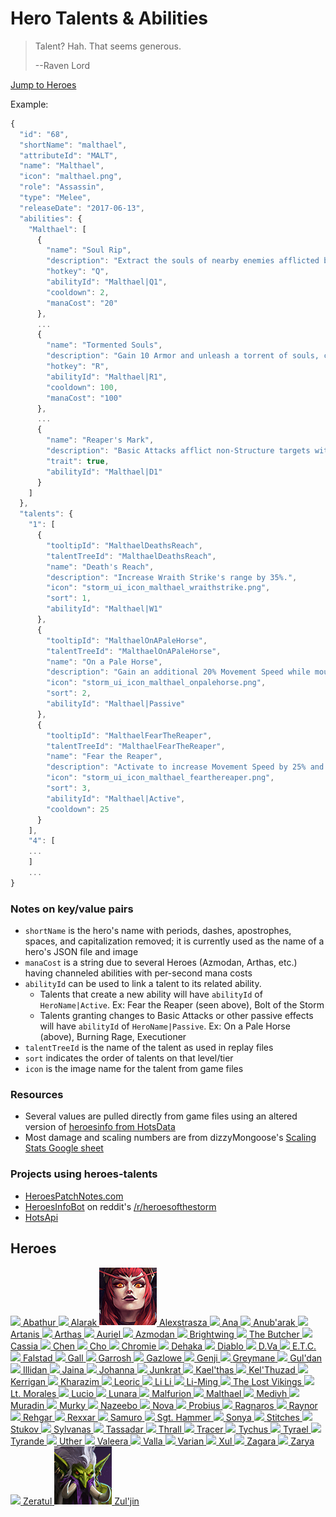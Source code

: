 # Hero Talents & Abilities

> Talent? Hah. That seems generous.
>
> --Raven Lord

<a href="#heroes" class="btn-heroes">Jump to Heroes</a>

Example:

```javascript
{
  "id": "68",
  "shortName": "malthael",
  "attributeId": "MALT",
  "name": "Malthael",
  "icon": "malthael.png",
  "role": "Assassin",
  "type": "Melee",
  "releaseDate": "2017-06-13",
  "abilities": {
    "Malthael": [
      {
        "name": "Soul Rip",
        "description": "Extract the souls of nearby enemies afflicted by Reaper's Mark, dealing 100 (+4% per level) damage and healing Malthael for 44 per target hit. Heroic targets heal Malthael for an additional 3% of the Hero's maximum Health.",
        "hotkey": "Q",
        "abilityId": "Malthael|Q1",
        "cooldown": 2,
        "manaCost": "20"
      },
      ...
      {
        "name": "Tormented Souls",
        "description": "Gain 10 Armor and unleash a torrent of souls, continually applying Reaper's Mark to nearby enemies for 4 seconds.",
        "hotkey": "R",
        "abilityId": "Malthael|R1",
        "cooldown": 100,
        "manaCost": "100"
      },
      ...
      {
        "name": "Reaper's Mark",
        "description": "Basic Attacks afflict non-Structure targets with Reaper's Mark for 4 seconds.  Marked enemies are revealed and take damage equal to 2.25% of their maximum Health every 1 second.",
        "trait": true,
        "abilityId": "Malthael|D1"
      }
    ]
  },
  "talents": {
    "1": [
      {
        "tooltipId": "MalthaelDeathsReach",
        "talentTreeId": "MalthaelDeathsReach",
        "name": "Death's Reach",
        "description": "Increase Wraith Strike's range by 35%.",
        "icon": "storm_ui_icon_malthael_wraithstrike.png",
        "sort": 1,
        "abilityId": "Malthael|W1"
      },
      {
        "tooltipId": "MalthaelOnAPaleHorse",
        "talentTreeId": "MalthaelOnAPaleHorse",
        "name": "On a Pale Horse",
        "description": "Gain an additional 20% Movement Speed while mounted.",
        "icon": "storm_ui_icon_malthael_onpalehorse.png",
        "sort": 2,
        "abilityId": "Malthael|Passive"
      },
      {
        "tooltipId": "MalthaelFearTheReaper",
        "talentTreeId": "MalthaelFearTheReaper",
        "name": "Fear the Reaper",
        "description": "Activate to increase Movement Speed by 25% and pass through other units for 4 seconds.",
        "icon": "storm_ui_icon_malthael_fearthereaper.png",
        "sort": 3,
        "abilityId": "Malthael|Active",
        "cooldown": 25
      }
    ],
    "4": [
    ...
    ]
    ...
}
```

### Notes on key/value pairs

* `shortName` is the hero's name with periods, dashes, apostrophes, spaces, and capitalization removed; it is currently used as the name of a hero's JSON file and image
* `manaCost` is a string due to several Heroes (Azmodan, Arthas, etc.) having channeled abilities with per-second mana costs
* `abilityId` can be used to link a talent to its related ability.
    * Talents that create a new ability will have `abilityId` of `HeroName|Active`.  Ex: Fear the Reaper (seen above), Bolt of the Storm
    * Talents granting changes to Basic Attacks or other passive effects will have `abilityId` of `HeroName|Passive`.  Ex: On a Pale Horse (above), Burning Rage, Executioner
* `talentTreeId` is the name of the talent as used in replay files
* `sort` indicates the order of talents on that level/tier
* `icon` is the image name for the talent from game files

### Resources

* Several values are pulled directly from game files using an altered version of [heroesinfo from HotsData](https://github.com/hotsdata/heroesinfo)
* Most damage and scaling numbers are from dizzyMongoose's [Scaling Stats Google sheet](https://docs.google.com/spreadsheets/d/1QTStBbvf9o5RuJBeM0X1rHrQxd3PCOT4y4li3Mwu9jY/pubhtml#)

### Projects using heroes-talents

* [HeroesPatchNotes.com](https://heroespatchnotes.com)
* [HeroesInfoBot](https://www.reddit.com/r/heroesofthestorm/comments/6zwyfw/heroesinfobot_abilities_talent_tiers_cooldowns/) on reddit's [/r/heroesofthestorm](https://www.reddit.com/r/heroesofthestorm/)
* [HotsApi](http://hotsapi.net/docs)

## Heroes

<a class="img-wrap" href="hero/abathur.json">
  <img class="img-rounded" src="images/heroes/abathur.png" />
  <span>Abathur</span>
</a>
<a class="img-wrap" href="hero/alarak.json">
  <img class="img-rounded" src="images/heroes/alarak.png" />
  <span>Alarak</span>
</a>
<a class="img-wrap" href="hero/alexstrasza.json">
  <img class="img-rounded" src="images/heroes/alexstrasza.png" />
  <span>Alexstrasza</span>
</a>
<a class="img-wrap" href="hero/ana.json">
  <img class="img-rounded" src="images/heroes/ana.png" />
  <span>Ana</span>
</a>
<a class="img-wrap" href="hero/anubarak.json">
  <img class="img-rounded" src="images/heroes/anubarak.png" />
  <span>Anub'arak</span>
</a>
<a class="img-wrap" href="hero/artanis.json">
  <img class="img-rounded" src="images/heroes/artanis.png" />
  <span>Artanis</span>
</a>
<a class="img-wrap" href="hero/arthas.json">
  <img class="img-rounded" src="images/heroes/arthas.png" />
  <span>Arthas</span>
</a>
<a class="img-wrap" href="hero/auriel.json">
  <img class="img-rounded" src="images/heroes/auriel.png" />
  <span>Auriel</span>
</a>
<a class="img-wrap" href="hero/azmodan.json">
  <img class="img-rounded" src="images/heroes/azmodan.png" />
  <span>Azmodan</span>
</a>
<a class="img-wrap" href="hero/brightwing.json">
  <img class="img-rounded" src="images/heroes/brightwing.png" />
  <span>Brightwing</span>
</a>
<a class="img-wrap" href="hero/thebutcher.json">
  <img class="img-rounded" src="images/heroes/thebutcher.png" />
  <span>The Butcher</span>
</a>
<a class="img-wrap" href="hero/cassia.json">
  <img class="img-rounded" src="images/heroes/cassia.png" />
  <span>Cassia</span>
</a>
<a class="img-wrap" href="hero/chen.json">
  <img class="img-rounded" src="images/heroes/chen.png" />
  <span>Chen</span>
</a>
<a class="img-wrap" href="hero/cho.json">
  <img class="img-rounded" src="images/heroes/cho.png" />
  <span>Cho</span>
</a>
<a class="img-wrap" href="hero/chromie.json">
  <img class="img-rounded" src="images/heroes/chromie.png" />
  <span>Chromie</span>
</a>
<a class="img-wrap" href="hero/dehaka.json">
  <img class="img-rounded" src="images/heroes/dehaka.png" />
  <span>Dehaka</span>
</a>
<a class="img-wrap" href="hero/diablo.json">
  <img class="img-rounded" src="images/heroes/diablo.png" />
  <span>Diablo</span>
</a>
<a class="img-wrap" href="hero/dva.json">
  <img class="img-rounded" src="images/heroes/dva.png" />
  <span>D.Va</span>
</a>
<a class="img-wrap" href="hero/etc.json">
  <img class="img-rounded" src="images/heroes/etc.png" />
  <span>E.T.C.</span>
</a>
<a class="img-wrap" href="hero/falstad.json">
  <img class="img-rounded" src="images/heroes/falstad.png" />
  <span>Falstad</span>
</a>
<a class="img-wrap" href="hero/gall.json">
  <img class="img-rounded" src="images/heroes/gall.png" />
  <span>Gall</span>
</a>
<a class="img-wrap" href="hero/garrosh.json">
  <img class="img-rounded" src="images/heroes/garrosh.png" />
  <span>Garrosh</span>
</a>
<a class="img-wrap" href="hero/gazlowe.json">
  <img class="img-rounded" src="images/heroes/gazlowe.png" />
  <span>Gazlowe</span>
</a>
<a class="img-wrap" href="hero/genji.json">
  <img class="img-rounded" src="images/heroes/genji.png" />
  <span>Genji</span>
</a>
<a class="img-wrap" href="hero/greymane.json">
  <img class="img-rounded" src="images/heroes/greymane.png" />
  <span>Greymane</span>
</a>
<a class="img-wrap" href="hero/guldan.json">
  <img class="img-rounded" src="images/heroes/guldan.png" />
  <span>Gul'dan</span>
</a>
<a class="img-wrap" href="hero/illidan.json">
  <img class="img-rounded" src="images/heroes/illidan.png" />
  <span>Illidan</span>
</a>
<a class="img-wrap" href="hero/jaina.json">
  <img class="img-rounded" src="images/heroes/jaina.png" />
  <span>Jaina</span>
</a>
<a class="img-wrap" href="hero/johanna.json">
  <img class="img-rounded" src="images/heroes/johanna.png" />
  <span>Johanna</span>
</a>
<a class="img-wrap" href="hero/junkrat.json">
  <img class="img-rounded" src="images/heroes/junkrat.png" />
  <span>Junkrat</span>
</a>
<a class="img-wrap" href="hero/kaelthas.json">
  <img class="img-rounded" src="images/heroes/kaelthas.png" />
  <span>Kael'thas</span>
</a>
<a class="img-wrap" href="hero/kelthuzad.json">
  <img class="img-rounded" src="images/heroes/kelthuzad.png" />
  <span>Kel'Thuzad</span>
</a>
<a class="img-wrap" href="hero/kerrigan.json">
  <img class="img-rounded" src="images/heroes/kerrigan.png" />
  <span>Kerrigan</span>
</a>
<a class="img-wrap" href="hero/kharazim.json">
  <img class="img-rounded" src="images/heroes/kharazim.png" />
  <span>Kharazim</span>
</a>
<a class="img-wrap" href="hero/leoric.json">
  <img class="img-rounded" src="images/heroes/leoric.png" />
  <span>Leoric</span>
</a>
<a class="img-wrap" href="hero/lili.json">
  <img class="img-rounded" src="images/heroes/lili.png" />
  <span>Li Li</span>
</a>
<a class="img-wrap" href="hero/liming.json">
  <img class="img-rounded" src="images/heroes/liming.png" />
  <span>Li-Ming</span>
</a>
<a class="img-wrap" href="hero/thelostvikings.json">
  <img class="img-rounded" src="images/heroes/thelostvikings.png" />
  <span>The Lost Vikings</span>
</a>
<a class="img-wrap" href="hero/ltmorales.json">
  <img class="img-rounded" src="images/heroes/ltmorales.png" />
  <span>Lt. Morales</span>
</a>
<a class="img-wrap" href="hero/lucio.json">
  <img class="img-rounded" src="images/heroes/lucio.png" />
  <span>Lucio</span>
</a>
<a class="img-wrap" href="hero/lunara.json">
  <img class="img-rounded" src="images/heroes/lunara.png" />
  <span>Lunara</span>
</a>
<a class="img-wrap" href="hero/malfurion.json">
  <img class="img-rounded" src="images/heroes/malfurion.png" />
  <span>Malfurion</span>
</a>
<a class="img-wrap" href="hero/malthael.json">
  <img class="img-rounded" src="images/heroes/malthael.png" />
  <span>Malthael</span>
</a>
<a class="img-wrap" href="hero/medivh.json">
  <img class="img-rounded" src="images/heroes/medivh.png" />
  <span>Medivh</span>
</a>
<a class="img-wrap" href="hero/muradin.json">
  <img class="img-rounded" src="images/heroes/muradin.png" />
  <span>Muradin</span>
</a>
<a class="img-wrap" href="hero/murky.json">
  <img class="img-rounded" src="images/heroes/murky.png" />
  <span>Murky</span>
</a>
<a class="img-wrap" href="hero/nazeebo.json">
  <img class="img-rounded" src="images/heroes/nazeebo.png" />
  <span>Nazeebo</span>
</a>
<a class="img-wrap" href="hero/nova.json">
  <img class="img-rounded" src="images/heroes/nova.png" />
  <span>Nova</span>
</a>
<a class="img-wrap" href="hero/probius.json">
  <img class="img-rounded" src="images/heroes/probius.png" />
  <span>Probius</span>
</a>
<a class="img-wrap" href="hero/ragnaros.json">
  <img class="img-rounded" src="images/heroes/ragnaros.png" />
  <span>Ragnaros</span>
</a>
<a class="img-wrap" href="hero/raynor.json">
  <img class="img-rounded" src="images/heroes/raynor.png" />
  <span>Raynor</span>
</a>
<a class="img-wrap" href="hero/rehgar.json">
  <img class="img-rounded" src="images/heroes/rehgar.png" />
  <span>Rehgar</span>
</a>
<a class="img-wrap" href="hero/rexxar.json">
  <img class="img-rounded" src="images/heroes/rexxar.png" />
  <span>Rexxar</span>
</a>
<a class="img-wrap" href="hero/samuro.json">
  <img class="img-rounded" src="images/heroes/samuro.png" />
  <span>Samuro</span>
</a>
<a class="img-wrap" href="hero/sgthammer.json">
  <img class="img-rounded" src="images/heroes/sgthammer.png" />
  <span>Sgt. Hammer</span>
</a>
<a class="img-wrap" href="hero/sonya.json">
  <img class="img-rounded" src="images/heroes/sonya.png" />
  <span>Sonya</span>
</a>
<a class="img-wrap" href="hero/stitches.json">
  <img class="img-rounded" src="images/heroes/stitches.png" />
  <span>Stitches</span>
</a>
<a class="img-wrap" href="hero/stukov.json">
  <img class="img-rounded" src="images/heroes/stukov.png" />
  <span>Stukov</span>
</a>
<a class="img-wrap" href="hero/sylvanas.json">
  <img class="img-rounded" src="images/heroes/sylvanas.png" />
  <span>Sylvanas</span>
</a>
<a class="img-wrap" href="hero/tassadar.json">
  <img class="img-rounded" src="images/heroes/tassadar.png" />
  <span>Tassadar</span>
</a>
<a class="img-wrap" href="hero/thrall.json">
  <img class="img-rounded" src="images/heroes/thrall.png" />
  <span>Thrall</span>
</a>
<a class="img-wrap" href="hero/tracer.json">
  <img class="img-rounded" src="images/heroes/tracer.png" />
  <span>Tracer</span>
</a>
<a class="img-wrap" href="hero/tychus.json">
  <img class="img-rounded" src="images/heroes/tychus.png" />
  <span>Tychus</span>
</a>
<a class="img-wrap" href="hero/tyrael.json">
  <img class="img-rounded" src="images/heroes/tyrael.png" />
  <span>Tyrael</span>
</a>
<a class="img-wrap" href="hero/tyrande.json">
  <img class="img-rounded" src="images/heroes/tyrande.png" />
  <span>Tyrande</span>
</a>
<a class="img-wrap" href="hero/uther.json">
  <img class="img-rounded" src="images/heroes/uther.png" />
  <span>Uther</span>
</a>
<a class="img-wrap" href="hero/valeera.json">
  <img class="img-rounded" src="images/heroes/valeera.png" />
  <span>Valeera</span>
</a>
<a class="img-wrap" href="hero/valla.json">
  <img class="img-rounded" src="images/heroes/valla.png" />
  <span>Valla</span>
</a>
<a class="img-wrap" href="hero/varian.json">
  <img class="img-rounded" src="images/heroes/varian.png" />
  <span>Varian</span>
</a>
<a class="img-wrap" href="hero/xul.json">
  <img class="img-rounded" src="images/heroes/xul.png" />
  <span>Xul</span>
</a>
<a class="img-wrap" href="hero/zagara.json">
  <img class="img-rounded" src="images/heroes/zagara.png" />
  <span>Zagara</span>
</a>
<a class="img-wrap" href="hero/zarya.json">
  <img class="img-rounded" src="images/heroes/zarya.png" />
  <span>Zarya</span>
</a>
<a class="img-wrap" href="hero/zeratul.json">
  <img class="img-rounded" src="images/heroes/zeratul.png" />
  <span>Zeratul</span>
</a>
<a class="img-wrap" href="hero/zuljin.json">
  <img class="img-rounded" src="images/heroes/zuljin.png" />
  <span>Zul'jin</span>
</a>
